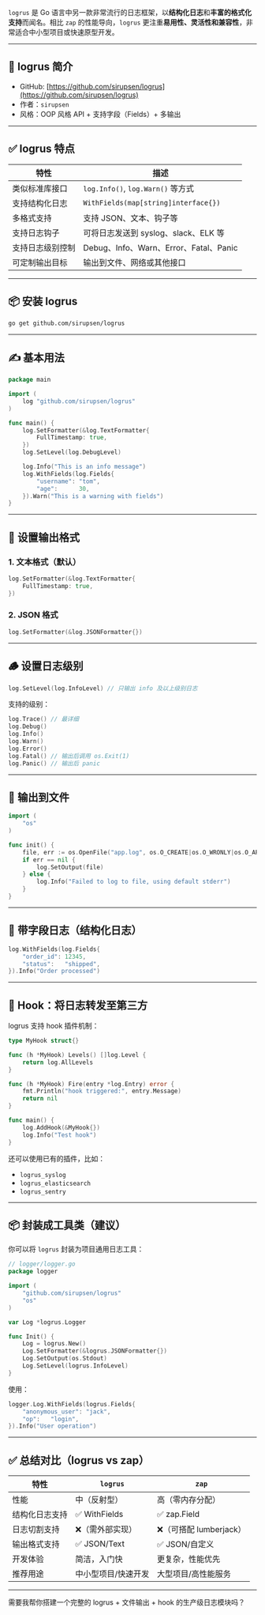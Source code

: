 `logrus` 是 Go 语言中另一款非常流行的日志框架，以**结构化日志**和**丰富的格式化支持**而闻名。相比 `zap` 的性能导向，`logrus` 更注重**易用性、灵活性和兼容性**，非常适合中小型项目或快速原型开发。

---

## 🚀 logrus 简介

* GitHub: [https://github.com/sirupsen/logrus](https://github.com/sirupsen/logrus)
* 作者：`sirupsen`
* 风格：OOP 风格 API + 支持字段（Fields）+ 多输出

---

## ✅ logrus 特点

| 特性       | 描述                                   |
| -------- | ------------------------------------ |
| 类似标准库接口  | `log.Info()`, `log.Warn()` 等方式       |
| 支持结构化日志  | `WithFields(map[string]interface{})` |
| 多格式支持    | 支持 JSON、文本、钩子等                       |
| 支持日志钩子   | 可将日志发送到 syslog、slack、ELK 等           |
| 支持日志级别控制 | Debug、Info、Warn、Error、Fatal、Panic    |
| 可定制输出目标  | 输出到文件、网络或其他接口                        |

---

## 📦 安装 logrus

```bash
go get github.com/sirupsen/logrus
```

---

## ✍️ 基本用法

```go
package main

import (
    log "github.com/sirupsen/logrus"
)

func main() {
    log.SetFormatter(&log.TextFormatter{
        FullTimestamp: true,
    })
    log.SetLevel(log.DebugLevel)

    log.Info("This is an info message")
    log.WithFields(log.Fields{
        "username": "tom",
        "age":      30,
    }).Warn("This is a warning with fields")
}
```

---

## 🔧 设置输出格式

### 1. 文本格式（默认）

```go
log.SetFormatter(&log.TextFormatter{
    FullTimestamp: true,
})
```

### 2. JSON 格式

```go
log.SetFormatter(&log.JSONFormatter{})
```

---

## 🪵 设置日志级别

```go
log.SetLevel(log.InfoLevel) // 只输出 info 及以上级别日志
```

支持的级别：

```go
log.Trace() // 最详细
log.Debug()
log.Info()
log.Warn()
log.Error()
log.Fatal() // 输出后调用 os.Exit(1)
log.Panic() // 输出后 panic
```

---

## 📂 输出到文件

```go
import (
    "os"
)

func init() {
    file, err := os.OpenFile("app.log", os.O_CREATE|os.O_WRONLY|os.O_APPEND, 0666)
    if err == nil {
        log.SetOutput(file)
    } else {
        log.Info("Failed to log to file, using default stderr")
    }
}
```

---

## 📌 带字段日志（结构化日志）

```go
log.WithFields(log.Fields{
    "order_id": 12345,
    "status":   "shipped",
}).Info("Order processed")
```

---

## 🔗 Hook：将日志转发至第三方

logrus 支持 hook 插件机制：

```go
type MyHook struct{}

func (h *MyHook) Levels() []log.Level {
    return log.AllLevels
}

func (h *MyHook) Fire(entry *log.Entry) error {
    fmt.Println("hook triggered:", entry.Message)
    return nil
}

func main() {
    log.AddHook(&MyHook{})
    log.Info("Test hook")
}
```

还可以使用已有的插件，比如：

* `logrus_syslog`
* `logrus_elasticsearch`
* `logrus_sentry`

---

## 📦 封装成工具类（建议）

你可以将 `logrus` 封装为项目通用日志工具：

```go
// logger/logger.go
package logger

import (
    "github.com/sirupsen/logrus"
    "os"
)

var Log *logrus.Logger

func Init() {
    Log = logrus.New()
    Log.SetFormatter(&logrus.JSONFormatter{})
    Log.SetOutput(os.Stdout)
    Log.SetLevel(logrus.InfoLevel)
}
```

使用：

```go
logger.Log.WithFields(logrus.Fields{
    "anonymous_user": "jack",
    "op":   "login",
}).Info("User operation")
```

---

## ✅ 总结对比（logrus vs zap）

| 特性      | `logrus`     | `zap`             |
| ------- | ------------ | ----------------- |
| 性能      | 中（反射型）       | 高（零内存分配）          |
| 结构化日志支持 | ✅ WithFields | ✅ zap.Field       |
| 日志切割支持  | ❌（需外部实现）     | ❌（可搭配 lumberjack） |
| 输出格式支持  | ✅ JSON/Text  | ✅ JSON/自定义        |
| 开发体验    | 简洁，入门快       | 更复杂，性能优先          |
| 推荐用途    | 中小型项目/快速开发   | 大型项目/高性能服务        |

---

需要我帮你搭建一个完整的 logrus + 文件输出 + hook 的生产级日志模块吗？
